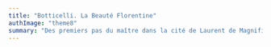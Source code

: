 ```yaml
---
title: "Botticelli. La Beauté Florentine"
authImage: "theme8"
summary: "Des premiers pas du maître dans la cité de Laurent de Magnifique, à l’influence du prêcheur Savonarole, en passant par ses « poésies peintes » qui nous ravissent encore, venez suivre l’évolution du grand maître de la Beauté Florentine."
---
```

